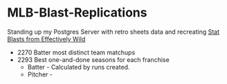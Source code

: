 # MLB-Blast-Replications

Standing up my Postgres Server with retro sheets data and recreating [Stat Blasts from Effectively Wild](https://effectivelywild.fandom.com/wiki/Stat_Blast#2019)
- 2270 Batter most distinct team matchups
- 2293 Best one-and-done seasons for each franchise
    - Batter - Calculated by runs created.
    - Pitcher - 
